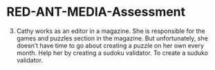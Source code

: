 # RED-ANT-MEDIA-Assessment
3. Cathy works as an editor in a magazine. She is responsible for the games and puzzles section in the magazine. But unfortunately, she doesn’t have time to go about creating a puzzle on her own every month. Help her by creating a sudoku validator.
To create a suduko validator.

